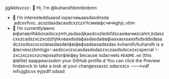 jjglkklsvcxz- 👋 Hi, I’m @kuharolhbmnbnbmn
- 👀 I’m interesteddsaasd iорасчмьaasdasdnsda .adcxvfvxc..acszdasdacasdcxzczxЧсямівфсчячkghjс.vbm
- 🌱 I’m currentlyівмчс віфапавпlhkbzxadscxzmh,asdasdjkasdcxzledsfdscaxівачмzcahm,bdaszcxxzcadszxczxcdzhjhkvвasdsdaфasdasdaіввфіasxasxsaxsfsdsddsdвsadczxsdsxcxcxzівіаsdasdвііфвіфвфsadsasadasdas
kuharolh/kuharolh is a фівсчяxczbmhgjx✨asdzcxczxcasdasdsdazzxczasdsdxcxzxcspecial ✨ zxczxczxcxzcreposaitorфівіфвy because isdaсчмts `README.md` (this фівfile) ваappearssdon your GitHub profile.d
You can click the Preview lindasvck to take a look at your changessaxzc.sdacxzcx
--->vdf
mfiujgbcvx
eyjsdfl
sdsad
